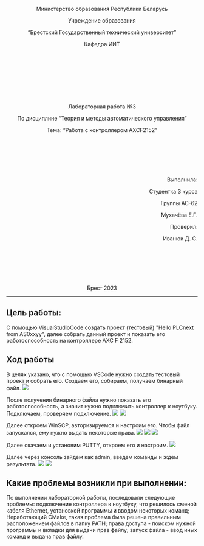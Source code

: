 <p align="center"> Министерство образования Республики Беларусь</p>
<p align="center">Учреждение образования</p>
<p align="center">“Брестский Государственный технический университет”</p>
<p align="center">Кафедра ИИТ</p>
<br><br><br><br><br><br><br>
<p align="center">Лабораторная работа №3</p>
<p align="center">По дисциплине “Теория и методы автоматического управления”</p>
<p align="center">Тема: “Работа с контроллером AXCF2152”</p>
<br><br><br><br><br>
<p align="right">Выполнила:</p>
<p align="right">Студентка 3 курса</p>
<p align="right">Группы АС-62</p>
<p align="right">Мухачёва Е.Г.</p>
<p align="right">Проверил:</p>
<p align="right">Иванюк Д. С.</p>
<br><br><br><br><br>
<p align="center">Брест 2023</p>

---

## Цель работы:  
С помощью VisualStudioCode создать проект (тестовый) "Hello PLCnext from AS0xxyy", далее собрать данный проект и показать его работоспособность на контроллере AXC F 2152.
## Ход работы

В целях указано, что с помощью VSCode нужно создать тестовый проект и собрать его. Создаем его, собираем, получаем бинарный файл.
![](../images/binfile.jpg)

После получения бинарного файла нужно показать его работоспособность, а значит нужно подключить контроллер к ноутбуку. Подключаем, проверяем подключение.
![](../images/controller.jpg)
![](../images/controller_pc.jpg)

Далее откроем WinSCP, авторизируемся и настроим его. Чтобы файл запускался, ему нужно выдать некоторые права. 
![](../images/win_scp.jpg)
![](../images/win_scp_nastr.jpg)
![](../images/win_scp_prav.jpg)


Далее скачаем и установим PUTTY, откроем его и настроим. 
![](../images/putty.jpg)

Далее через консоль зайдем как admin, введем команды и ждем результата. 
![](../images/rez1.jpg)
![](../images/rez2.jpg)

## Какие проблемы возникли при выполнении:

По выполнении лабораторной работы, последовали следующие проблемы: подключение контроллера к ноутбуку, что решилось сменой кабеля Ethernet, установкой программы и вводом некоторых команд; Неработающий СMakе, такая проблема была решена правильным расположением фaйлов в папку PATH; права доступа - поиском нужной программы и вкладки для выдачи прав файлу; запуск файла - ввод иных команд и выдача прав файлу. 